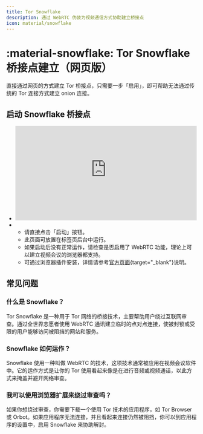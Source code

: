 ```yaml
---
title: Tor Snowflake
description: 通过 WebRTC 伪装为视频通信方式协助建立桥接点
icon: material/snowflake
---
```

# :material-snowflake: Tor Snowflake 桥接点建立（网页版）

直接通过网页的方式建立 Tor 桥接点，只需要一步「启用」，即可帮助无法通过传统的 Tor 连接方式建立 onion 连接。

## 启动 Snowflake 桥接点

<div class="grid cards" markdown>

-   <iframe src="https://snowflake.torproject.org/embed.html" width="100%" height="250" frameborder="0" scrolling="no"></iframe>

-   
    - 请直接点击「启动」按钮。
    - 此页面可放置在标签页后台中运行。
    - 如果启动后没有正常运作，请检查是否启用了 WebRTC 功能，理论上可以建立视频会议的浏览器都支持。
    - 可通过浏览器插件安装，详情请参考[官方页面](https://snowflake.torproject.org/){target="_blank"}说明。

</div>

## 常见问题

### 什么是 Snowflake？

Tor Snowflake 是一种用于 Tor 网络的桥接技术，主要帮助用户绕过互联网审查。通过全世界志愿者使用 WebRTC 通讯建立临时的点对点连接，使被封锁或受限的用户能够访问被阻挡的网站和服务。

### Snowflake 如何运作？

Snowflake 使用一种叫做 WebRTC 的技术，这项技术通常被应用在视频会议软件中。它的运作方式是让你的 Tor 使用看起来像是在进行音频或视频通话，以此方式来掩盖并避开网络审查。

### 我可以使用浏览器扩展来绕过审查吗？

如果你想绕过审查，你需要下载一个使用 Tor 技术的应用程序，如 Tor Browser 或 Orbot。如果应用程序无法连接，并且看起来连接仍然被阻挡，你可以到应用程序的设置中，启用 Snowflake 来协助解封。
